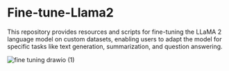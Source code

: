# Fine-tune-Llama2
This repository provides resources and scripts for fine-tuning the LLaMA 2 language model on custom datasets, enabling users to adapt the model for specific tasks like text generation, summarization, and question answering. 

![fine tuning drawio (1)](https://github.com/user-attachments/assets/28a0c5bd-0f3c-4618-a6a8-044ad6685999)
